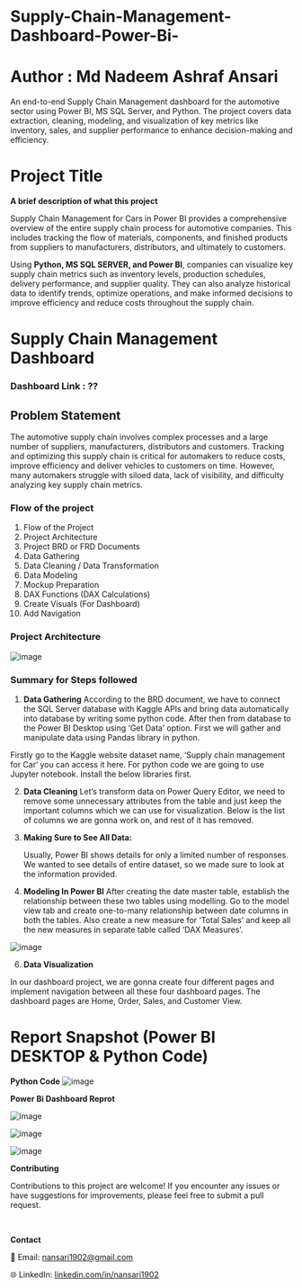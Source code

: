 # Supply-Chain-Management-Dashboard-Power-Bi-
# Author : Md Nadeem Ashraf Ansari

An end-to-end Supply Chain Management dashboard for the automotive sector using Power BI, MS SQL Server, and Python. The project covers data extraction, cleaning, modeling, and visualization of key metrics like inventory, sales, and supplier performance to enhance decision-making and efficiency.

# Project Title

**A brief description of what this project**

Supply Chain Management for Cars in Power BI provides a comprehensive overview of the entire supply chain process for automotive companies. This includes tracking the flow of materials, components, and finished products from suppliers to manufacturers, distributors, and ultimately to customers.

Using **Python, MS SQL SERVER, and Power BI**, companies can visualize key supply chain metrics such as inventory levels, production schedules, delivery performance, and supplier quality. They can also analyze historical data to identify trends, optimize operations, and make informed decisions to improve efficiency and reduce costs throughout the supply chain.

# Supply Chain Management Dashboard

### Dashboard Link : ??

## Problem Statement

The automotive supply chain involves complex processes and a large number of suppliers, manufacturers, distributors and customers. Tracking and optimizing this supply chain is critical for automakers to reduce costs, improve efficiency and deliver vehicles to customers on time. However, many automakers struggle with siloed data, lack of visibility, and difficulty analyzing key supply chain metrics.

### Flow of the project 
1. Flow of the Project
2. Project Architecture
3. Project BRD or FRD Documents
4. Data Gathering
5. Data Cleaning / Data Transformation
6. Data Modeling
7. Mockup Preparation
8. DAX Functions (DAX Calculations)
9. Create Visuals (For Dashboard)
10. Add Navigation

### Project Architecture

![image](https://github.com/N-ansari1902/Supply-Chain-Management-Dashboard-Power-Bi-/assets/156261969/45a4771d-09a5-4f91-99a6-dac28bc34c7e)

### Summary for Steps followed 
1. **Data Gathering**
According to the BRD document, we have to connect the SQL Server database with Kaggle APIs and bring data automatically into database by writing some python code. After then from database to the Power BI Desktop using ‘Get Data’ option. First we will gather and manipulate data using Pandas library in python.

Firstly go to the Kaggle website dataset name, ‘Supply chain management for Car‘ you can access it here. For python code we are going to use Jupyter notebook. Install the below libraries first.

2. **Data Cleaning**
Let’s transform data on Power Query Editor, we need to remove some unnecessary attributes from the table and just keep the important columns which we can use for visualization. Below is the list of columns we are gonna work on, and rest of it has removed.

3. **Making Sure to See All Data:**
   
   Usually, Power BI shows details for only a limited number of responses. We wanted to see details of entire dataset, so we made sure to look at the information provided.

4. **Modeling In Power BI**
After creating the date master table, establish the relationship between these two tables using modelling. Go to the model view tab and create one-to-many relationship between date columns in both the tables. Also create a new measure for ‘Total Sales’ and keep all the new measures in separate table called ‘DAX Measures’.

![image](https://github.com/N-ansari1902/Supply-Chain-Management-Dashboard-Power-Bi-/assets/156261969/fa1df666-5ee3-428a-b9ba-69ed47ca3ead)

6. **Data Visualization**
   
In our dashboard project, we are gonna create four different pages and implement navigation between all these four dashboard pages. The dashboard pages are Home, Order, Sales, and Customer View.

# Report Snapshot (Power BI DESKTOP & Python Code)

**Python Code**
![image](https://github.com/N-ansari1902/Supply-Chain-Management-Dashboard-Power-Bi-/assets/156261969/86b0d38a-6e2b-489e-9b65-26b7a364f196)

**Power Bi Dashboard Reprot**

![image](https://github.com/N-ansari1902/Supply-Chain-Management-Dashboard-Power-Bi-/assets/156261969/07fabc2b-8ca3-4e09-bea3-872282a2ab60)

![image](https://github.com/N-ansari1902/Supply-Chain-Management-Dashboard-Power-Bi-/assets/156261969/54330014-c730-4c3b-95ef-128cd4d970f8)

![image](https://github.com/N-ansari1902/Supply-Chain-Management-Dashboard-Power-Bi-/assets/156261969/9429623b-9896-4329-90f8-34a45b7a5994)

**Contributing**

Contributions to this project are welcome! If you encounter any issues or have suggestions for improvements, please feel free to submit a pull request.

<br />


**Contact**

📧 Email: nansari1902@gmail.com 

🌐 LinkedIn: [linkedin.com/in/nansari1902](https://www.linkedin.com/in/nansari1902)




